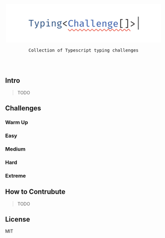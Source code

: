 <p align='center'>
<img src='./screenshots/logo.svg' width='500'/>
</p>

<pre align='center'>
Collection of Typescript typing challenges
</pre>

<br>
<br>

## Intro

> TODO

## Challenges

### Warm Up

### Easy

### Medium

### Hard

### Extreme

## How to Contrubute

> TODO

## License

MIT